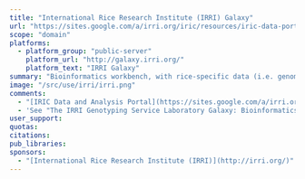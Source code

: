 ```yaml
---
title: "International Rice Research Institute (IRRI) Galaxy"
url: "https://sites.google.com/a/irri.org/iric/resources/iric-data-portal "
scope: "domain"
platforms:
  - platform_group: "public-server"
    platform_url: "http://galaxy.irri.org/"
    platform_text: "IRRI Galaxy"
summary: "Bioinformatics workbench, with rice-specific data (i.e. genomes) and tools (mostly specialized for the [IRRI Genotyping Service Laboratory](http://gsl.irri.org/)) installed. "
image: "/src/use/irri/irri.png"
comments:
  - "[IRIC Data and Analysis Portal](https://sites.google.com/a/irri.org/iric/resources/iric-data-portal)"
  - 'See "The IRRI Genotyping Service Laboratory Galaxy: Bioinformatics for Rice Scientists" ([PDF](https://depot.galaxyproject.org/hub/attachments/documents/presentations/ICG2013MauleonIRRI.pdf), [SlideShare](http://www.slideshare.net/GigaScience/ramil-mauleon-galaxy-bioinformatics-for-rice-scientists)) presented by [Ramil Mauleon](http://www.icg-8.org/navigation/show_navigation?nid=10507), at [The 8th International Conference on Genomics (ICG-8)](http://www.icg-8.org/),  Shenzhen, China'
user_support:
quotas:
citations:
pub_libraries:
sponsors:
  - "[International Rice Research Institute (IRRI)](http://irri.org/)"
---
```

